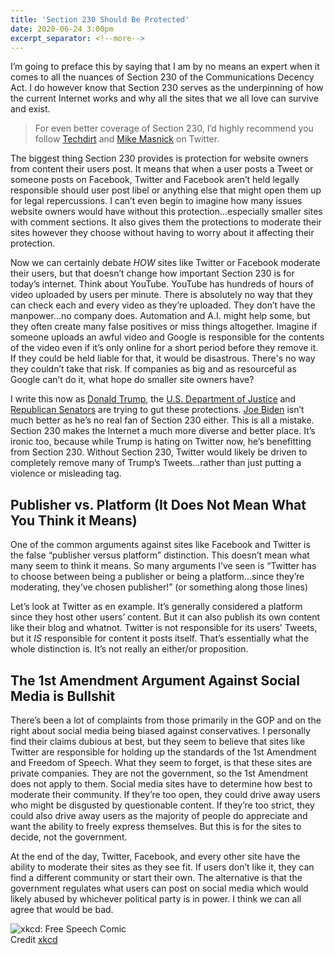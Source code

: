 ```yaml
---
title: 'Section 230 Should Be Protected'
date: 2020-06-24 3:00pm
excerpt_separator: <!--more-->
---
```


<div class="cover-image" style="background-image:url('/assets/images/posts/cover-images/google-macbookpro.jpg');background-position:50% 12%;"></div>

I’m going to preface this by saying that I am by no means an expert when it comes to all the nuances of Section 230 of the Communications Decency Act. I do however know that Section 230 serves as the underpinning of how the current Internet works and why all the sites that we all love can survive and exist.

<!--more-->

> For even better coverage of Section 230, I’d highly recommend you follow [Techdirt](https://www.techdirt.com) and [Mike Masnick](https://twitter.com/mmasnick) on Twitter.

The biggest thing Section 230 provides is protection for website owners from content their users post. It means that when a user posts a Tweet or someone posts on Facebook, Twitter and Facebook aren’t held legally responsible should user post libel or anything else that might open them up for legal repercussions. I can’t even begin to imagine how many issues website owners would have without this protection...especially smaller sites with comment sections. It also gives them the protections to moderate their sites however they choose without having to worry about it affecting their protection.

Now we can certainly debate _HOW_ sites like Twitter or Facebook moderate their users, but that doesn’t change how important Section 230 is for today’s internet. Think about YouTube. YouTube has hundreds of hours of video uploaded by users per minute. There is absolutely no way that they can check each and every video as they’re uploaded. They don’t have the manpower...no company does. Automation and A.I. might help some, but they often create many false positives or miss things altogether. Imagine if someone uploads an awful video and Google is responsible for the contents of the video even if it’s only online for a short period before they remove it. If they could be held liable for that, it would be disastrous. There's no way they couldn’t take that risk. If companies as big and as resourceful as Google can’t do it, what hope do smaller site owners have?

I write this now as [Donald Trump](https://www.techdirt.com/articles/20200528/01321044592/two-things-to-understand-about-trumps-executive-order-social-media-1-distraction-2-legally-meaningless.shtml), the [U.S. Department of Justice](https://www.techdirt.com/articles/20200617/13341644736/justice-department-releases-own-preposterous-recommendations-updating-section-230.shtml) and [Republican Senators](https://www.techdirt.com/articles/20200617/09243044732/senator-hawleys-section-230-reform-even-dumber-than-we-expected-would-launch-ton-vexatious-lawsuits.shtml) are trying to gut these protections. [Joe Biden](https://www.techdirt.com/articles/20200531/01363144611/joe-biden-wastes-huge-opportunity-to-support-free-speech-still-wants-to-revoke-section-230.shtml) isn’t much better as he’s no real fan of Section 230 either. This is all a mistake. Section 230 makes the Internet a much more diverse and better place. It’s ironic too, because while Trump is hating on Twitter now, he’s benefitting from Section 230. Without Section 230, Twitter would likely be driven to completely remove many of Trump’s Tweets...rather than just putting a violence or misleading tag.

## Publisher vs. Platform (It Does Not Mean What You Think it Means)

One of the common arguments against sites like Facebook and Twitter is the false “publisher versus platform” distinction. This doesn’t mean what many seem to think it means. So many arguments I’ve seen is “Twitter has to choose between being a publisher or being a platform...since they’re moderating, they’ve chosen publisher!” (or something along those lines)

Let’s look at Twitter as en example. It’s generally considered a platform since they host other users’ content. But it can also publish its own content like their blog and whatnot. Twitter is not responsible for its users' Tweets, but it _IS_ responsible for content it posts itself. That’s essentially what the whole distinction is. It’s not really an either/or proposition.

## The 1st Amendment Argument Against Social Media is Bullshit

There’s been a lot of complaints from those primarily in the GOP and on the right about social media being biased against conservatives. I personally find their claims dubious at best, but they seem to believe that sites like Twitter are responsible for holding up the standards of the 1st Amendment and Freedom of Speech. What they seem to forget, is that these sites are private companies. They are not the government, so the 1st Amendment does not apply to them. Social media sites have to determine how best to moderate their community. If they’re too open, they could drive away users who might be disgusted by questionable content. If they’re too strict, they could also drive away users as the majority of people do appreciate and want the ability to freely express themselves. But this is for the sites to decide, not the government.

At the end of the day, Twitter, Facebook, and every other site have the ability to moderate their sites as they see fit. If users don’t like it, they can find a different community or start their own. The alternative is that the government regulates what users can post on social media which would likely abused by whichever political party is in power. I think we can all agree that would be bad.

<div class="centered-image">
    <img src="/assets/images/posts/2020-06-24-section-230-should-be-protected/xkcd_free_speech.png" alt="xkcd: Free Speech Comic" />
    <div class="credit">Credit <a href="https://xkcd.com/1357/" title="xkcd: Free Speech Comic">xkcd</a></div>
</div>
